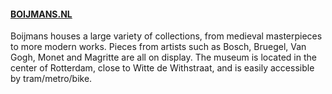 #### [BOIJMANS.NL](http://BOIJMANS.NL)

Boijmans houses a large variety of collections, from medieval masterpieces to more modern works. Pieces from artists such as Bosch, Bruegel, Van Gogh,
Monet and Magritte are all on display. The museum is located in the center of Rotterdam, close to Witte de Withstraat, and is easily accessible by tram/metro/bike.